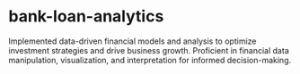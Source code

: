# bank-loan-analytics
Implemented data-driven financial models and analysis to optimize investment strategies and drive business growth. Proficient in financial data manipulation, visualization, and interpretation for informed decision-making. 
